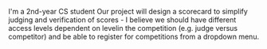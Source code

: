 I'm a 2nd-year CS student 
Our project will design a scorecard to simplify judging and verification of scores - I believe we should have different access levels dependent on levelin the competition (e.g. judge versus competitor) and be able to register for competitions from a dropdown menu.
